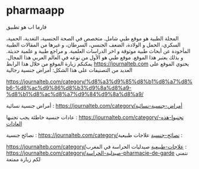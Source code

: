 # pharmaapp
فارما اب هو تطبيق 

المجلة الطبية هو موقع طبي شامل. متخصص في الصحة الجنسية، التغدية، الحمية، السكري، الحمل و الولادة، الضعف الجنسي، السرطان، و غيرها من المقالات الطبية المأخودة عن أبحاث طبية موثوقة و اخر الدراسات العلمية. و مراجع طبية و علمية حديثة. و بذلك يعتبر هذا الموقع. موقع طبي هو الأول من نوعه في العالم العربي هذا المجال.
يمكنكم زيارة الموقع من خلال هذا الرابط https://journalteb.com
يحتوي الموقع على العديد من التصنيفات على هذا الشكل:
أمراض جنسية رجالية 

https://journalteb.com/category/%d8%a3%d9%85%d8%b1%d8%a7%d8%b6-%d8%ac%d9%86%d8%b3%d9%8a%d8%a9-%d8%b1%d8%ac%d8%a7%d9%84%d9%8a%d8%a9/


أمراض جنسية نسائية :
https://journalteb.com/category/أمراض-جنسية-نسائية


عادات جنسية خاطئة يجب تجنبها :
https://journalteb.com/category/تجنبوا-هذه-العادات


نصائح جنسية :
https://journalteb.com/category/نصائح-جنسية
علاجات طبيعية :

https://journalteb.com/category/علاجات-طبيعية
صيدليات الحراسة في المغرب :
https://journalteb.com/category/صيدلية-الحراسة-pharmacie-de-garde
نتمنى لكم زيارة ممتعة
